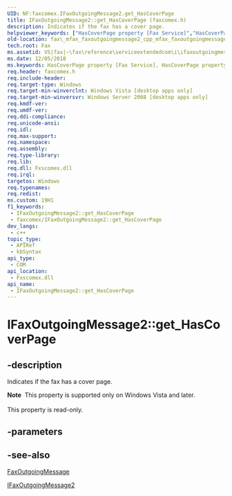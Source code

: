 ```yaml
---
UID: NF:faxcomex.IFaxOutgoingMessage2.get_HasCoverPage
title: IFaxOutgoingMessage2::get_HasCoverPage (faxcomex.h)
description: Indicates if the fax has a cover page.
helpviewer_keywords: ["HasCoverPage property [Fax Service]","HasCoverPage property [Fax Service]","IFaxOutgoingMessage2 interface","IFaxOutgoingMessage2 interface [Fax Service]","HasCoverPage property","IFaxOutgoingMessage2.HasCoverPage","IFaxOutgoingMessage2.get_HasCoverPage","IFaxOutgoingMessage2::HasCoverPage","IFaxOutgoingMessage2::get_HasCoverPage","_mfax_faxoutgoingmessage.hascoverpage","fax._mfax_faxoutgoingmessage2_cpp_mfax_faxoutgoingmessage_hascoverpage_cpp","fax._mfax_faxoutgoingmessage_hascoverpage","faxcomex/IFaxOutgoingMessage2::HasCoverPage","faxcomex/IFaxOutgoingMessage2::get_HasCoverPage","get_HasCoverPage"]
old-location: fax\_mfax_faxoutgoingmessage2_cpp_mfax_faxoutgoingmessage_hascoverpage_cpp.htm
tech.root: Fax
ms.assetid: VS|fax|~\fax\reference\serviceextendedcom\i\ifaxoutgoingmessage2\hascoverpage.htm
ms.date: 12/05/2018
ms.keywords: HasCoverPage property [Fax Service], HasCoverPage property [Fax Service],IFaxOutgoingMessage2 interface, IFaxOutgoingMessage2 interface [Fax Service],HasCoverPage property, IFaxOutgoingMessage2.HasCoverPage, IFaxOutgoingMessage2.get_HasCoverPage, IFaxOutgoingMessage2::HasCoverPage, IFaxOutgoingMessage2::get_HasCoverPage, _mfax_faxoutgoingmessage.hascoverpage, fax._mfax_faxoutgoingmessage2_cpp_mfax_faxoutgoingmessage_hascoverpage_cpp, fax._mfax_faxoutgoingmessage_hascoverpage, faxcomex/IFaxOutgoingMessage2::HasCoverPage, faxcomex/IFaxOutgoingMessage2::get_HasCoverPage, get_HasCoverPage
req.header: faxcomex.h
req.include-header: 
req.target-type: Windows
req.target-min-winverclnt: Windows Vista [desktop apps only]
req.target-min-winversvr: Windows Server 2008 [desktop apps only]
req.kmdf-ver: 
req.umdf-ver: 
req.ddi-compliance: 
req.unicode-ansi: 
req.idl: 
req.max-support: 
req.namespace: 
req.assembly: 
req.type-library: 
req.lib: 
req.dll: Fxscomex.dll
req.irql: 
targetos: Windows
req.typenames: 
req.redist: 
ms.custom: 19H1
f1_keywords:
 - IFaxOutgoingMessage2::get_HasCoverPage
 - faxcomex/IFaxOutgoingMessage2::get_HasCoverPage
dev_langs:
 - c++
topic_type:
 - APIRef
 - kbSyntax
api_type:
 - COM
api_location:
 - Fxscomex.dll
api_name:
 - IFaxOutgoingMessage2::get_HasCoverPage
---
```


# IFaxOutgoingMessage2::get_HasCoverPage


## -description

Indicates if the fax has a cover page. 


<div class="alert"><b>Note</b>  This property is supported only on Windows Vista and later.</div><div> </div>This property is read-only.

## -parameters

## -see-also

<a href="/previous-versions/windows/desktop/fax/-mfax-faxoutgoingmessage">FaxOutgoingMessage</a>



<a href="/previous-versions/windows/desktop/api/faxcomex/nn-faxcomex-ifaxoutgoingmessage2">IFaxOutgoingMessage2</a>

